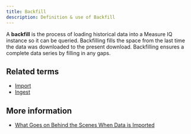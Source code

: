 ```yaml
---
title: Backfill
description: Definition & use of Backfill
---
```


A **backfill** is the process of loading historical data into a Measure IQ instance so it can be queried. Backfilling fills the space from the last time the data was downloaded to the present download. Backfilling ensures a complete data series by filling in any gaps.

## Related terms

- [Import](../import-node)
- [Ingest](../ingest)

## More information

- [What Goes on Behind the Scenes When Data is Imported](/measure_iq/admin-guides/managing-your-data/what-goes-on-behind-the-scenes-when-data-is-imported)
